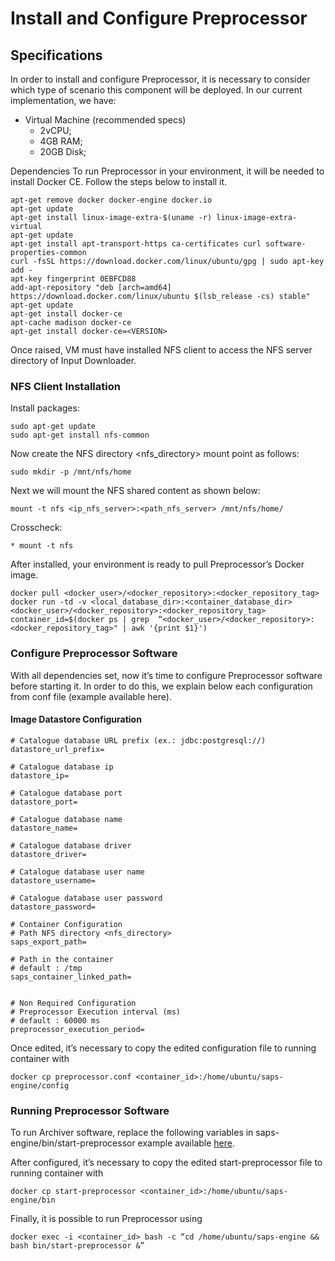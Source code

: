 # Install and Configure Preprocessor

## Specifications
In order to install and configure Preprocessor, it is necessary to consider which type of scenario this component will be deployed. In our current implementation, we have:

* Virtual Machine (recommended specs)
  * 2vCPU;
  * 4GB RAM;
  * 20GB Disk;

Dependencies
To run Preprocessor in your environment, it will be needed to install Docker CE. Follow the steps below to install it.
```
apt-get remove docker docker-engine docker.io
apt-get update
apt-get install linux-image-extra-$(uname -r) linux-image-extra-virtual
apt-get update
apt-get install apt-transport-https ca-certificates curl software-properties-common
curl -fsSL https://download.docker.com/linux/ubuntu/gpg | sudo apt-key add -
apt-key fingerprint 0EBFCD88
add-apt-repository "deb [arch=amd64] https://download.docker.com/linux/ubuntu $(lsb_release -cs) stable"
apt-get update
apt-get install docker-ce
apt-cache madison docker-ce
apt-get install docker-ce=<VERSION>
```
Once raised, VM must have installed NFS client to access the NFS server directory of Input Downloader.

### NFS Client Installation 
Install packages:
```
sudo apt-get update
sudo apt-get install nfs-common
```
Now create the NFS directory <nfs_directory> mount point as follows:
```
sudo mkdir -p /mnt/nfs/home
```
Next we will mount the NFS shared content as shown below:
```
mount -t nfs <ip_nfs_server>:<path_nfs_server> /mnt/nfs/home/
```
Crosscheck:
```
* mount -t nfs
```

After installed, your environment is ready to pull Preprocessor’s Docker image.

```
docker pull <docker_user>/<docker_repository>:<docker_repository_tag>
docker run -td -v <local_database_dir>:<container_database_dir> <docker_user>/<docker_repository>:<docker_repository_tag>
container_id=$(docker ps | grep  “<docker_user>/<docker_repository>:<docker_repository_tag>" | awk '{print $1}')
```

### Configure Preprocessor Software
With all dependencies set, now it’s time to configure Preprocessor software before starting it. In order to do this, we explain below each configuration from conf file (example available here).

#### Image Datastore Configuration ####
```
# Catalogue database URL prefix (ex.: jdbc:postgresql://)
datastore_url_prefix=

# Catalogue database ip
datastore_ip=

# Catalogue database port
datastore_port=

# Catalogue database name
datastore_name=

# Catalogue database driver
datastore_driver=

# Catalogue database user name
datastore_username=

# Catalogue database user password
datastore_password=

# Container Configuration
# Path NFS directory <nfs_directory>
saps_export_path=

# Path in the container
# default : /tmp
saps_container_linked_path=


# Non Required Configuration
# Preprocessor Execution interval (ms)
# default : 60000 ms
preprocessor_execution_period=
```

Once edited, it’s necessary to copy the edited configuration file to running container with

```
docker cp preprocessor.conf <container_id>:/home/ubuntu/saps-engine/config
```

### Running Preprocessor Software
To run Archiver software, replace the following variables in saps-engine/bin/start-preprocessor example available [here](https://github.com/fogbow/saps-engine/blob/frontend-integration/bin/start-preprocessor). 

After configured, it’s necessary to copy the edited start-preprocessor file to running container with
```
docker cp start-preprocessor <container_id>:/home/ubuntu/saps-engine/bin
```
Finally, it is possible to run Preprocessor using
```
docker exec -i <container_id> bash -c “cd /home/ubuntu/saps-engine && bash bin/start-preprocessor &”
```
